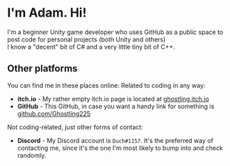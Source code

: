 # I'm Adam. Hi!
I'm a beginner Unity game developer who uses GitHub as a public space to post code for personal projects (both Unity and others)  
I know a "decent" bit of C# and a very little tiny bit of C++.  

Other platforms
---------------
You can find me in these places online:
Related to coding in any way:
- **itch.io** \- My rather empty itch.io page is located at [ghostling.itch.io](https://ghostling.itch.io)
- **GitHub** \- This GitHub, in case you want a handy link for something is [github.com/Ghostling225](https://github.com/Ghostling225)

Not coding-related, just other forms of contact:
- **Discord** \- My Discord account is `Duch#1157`. It's the preferred way of contacting me, since it's the one I'm most likely to bump into and check randomly.
